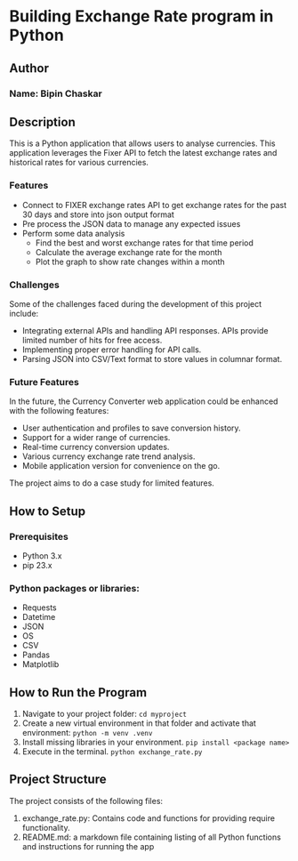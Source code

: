 # Building Exchange Rate program in Python #

## Author
<h3>Name: Bipin Chaskar </h3>

## Description

This is a Python application that allows users to analyse currencies. This application leverages the Fixer API to fetch the latest exchange rates and historical rates for various currencies.

### Features

- Connect to FIXER exchange rates API to get exchange rates for the past 30 days and store into json output format
- Pre process the JSON data to manage any expected issues
- Perform some data analysis
	- Find the best and worst exchange rates for that time period
	- Calculate the average exchange rate for the month
	- Plot the graph to show rate changes within a month

### Challenges

Some of the challenges faced during the development of this project include:

- Integrating external APIs and handling API responses. APIs provide limited number of hits for free access.
- Implementing proper error handling for API calls.
- Parsing JSON into CSV/Text format to store values in columnar format.

### Future Features

In the future, the Currency Converter web application could be enhanced with the following features:

- User authentication and profiles to save conversion history.
- Support for a wider range of currencies.
- Real-time currency conversion updates.
- Various currency exchange rate trend analysis.
- Mobile application version for convenience on the go.

The project aims to do a case study for limited features.

## How to Setup
### Prerequisites
- Python 3.x
- pip 23.x

### Python packages or libraries:
- Requests
- Datetime
- JSON
- OS
- CSV
- Pandas
- Matplotlib

## How to Run the Program

1. Navigate to your project folder:
`cd myproject`
2. Create a new virtual environment in that folder and activate that environment:
`python -m venv .venv`
3. Install missing libraries in your environment.
`pip install <package name>`
4. Execute in the terminal.
`python exchange_rate.py`

## Project Structure

The project consists of the following files:

1. exchange_rate.py: Contains code and functions for providing require functionality.
2. README.md: a markdown file containing listing of all Python functions and instructions for running the app
